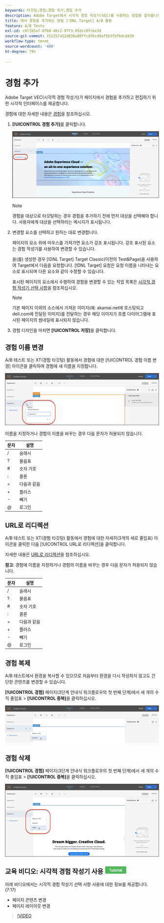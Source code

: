 ```yaml
---
keywords: 타깃팅;경험;경험 추가;경험 추가
description: Adobe Target에서 시각적 경험 작성기(VEC)를 사용하는 방법을 알아봅니다. VEC는 페이지에서 경험을 추가하고 편집하기 위한 시각적 인터페이스를 제공합니다.
title: 에서 경험을 추가하는 방법 [!DNL Target] A/B 활동
feature: A/B Tests
exl-id: c0f1b5a7-07b0-46c2-97f3-95dcc0fcbe3d
source-git-commit: 152257a52d836a88ffcd76cd9af5b3fbfbdc0839
workflow-type: tm+mt
source-wordcount: '480'
ht-degree: 79%

---
```


# 경험 추가

Adobe Target VEC(시각적 경험 작성기)가 페이지에서 경험을 추가하고 편집하기 위한 시각적 인터페이스를 제공합니다.

경험에 대한 자세한 내용은 [경험](/help/main/c-experiences/experiences.md#concept_A2E10F6AFB3D4AEAB6951EE14688848D)을 참조하십시오.

1. **[!UICONTROL 경험 추가]**&#x200B;를 클릭합니다.

   ![경험 추가 선택 사항](/help/main/c-activities/t-test-ab/t-test-create-ab/assets/add-experience.png)

   >[!NOTE]
   >
   >경험을 대상으로 타깃팅하는 경우 경험을 추가하기 전에 먼저 대상을 선택해야 합니다. 사용자에게 대상을 선택하라는 메시지가 표시됩니다.

1. 변경할 요소를 선택하고 원하는 대로 변경합니다.

   페이지의 요소 위에 마우스를 가져가면 요소가 강조 표시됩니다. 강조 표시된 요소는 경험 작성기를 사용하여 변경할 수 있습니다.

   을(를) 생성한 경우 [!DNL Target] Target Classic(이전의 Test&amp;Page)을 사용하여 Target에서 다음을 요청합니다. [!DNL Target] 요청은 요청 이름을 나타내는 요소로 표시되며 다른 요소와 같이 수정할 수 있습니다.

   표시된 페이지의 요소에서 수행하여 경험을 변경할 수 있는 작업 목록은 [시각적 경험 작성기 선택 사항](/help/main/c-experiences/c-visual-experience-composer/viztarget-options.md)을 참조하십시오.


   >[!NOTE]
   >
   >기본 페이지 이외의 소스에서 가져온 이미지(예: akamai.net에 호스팅되고 dell.com에 전달된 이미지)를 전달하는 경우 해당 이미지가 흐름 다이어그램에 표시된 페이지의 썸네일에 표시되지 않습니다.

1. 경험 디자인을 마치면 **[!UICONTROL 저장]**&#x200B;을 클릭합니다.

## 경험 이름 변경

A/B 테스트 또는 XT(경험 타깃팅) 활동에서 경험에 대한 [!UICONTROL 경험 이름 변경] 아이콘을 클릭하여 경험에 새 이름을 지정합니다.

![경험 이름 변경](/help/main/c-activities/t-test-ab/t-test-create-ab/assets/rename-experience.png)

이름을 지정하거나 경험의 이름을 바꾸는 경우 다음 문자가 허용되지 않습니다.

| 문자 | 설명 |
|--- |--- |
| / | 슬래시 |
| ? | 물음표 |
| # | 숫자 기호 |
| : | 콜론 |
| = | 다음과 같음 |
| + | 플러스 |
| - | 빼기 |
| @ | 로그인 |

## URL로 리디렉션

A/B 테스트 또는 XT(경험 타깃팅) 활동에서 경험에 대한 자세히(3개의 세로 줄임표) 아이콘을 클릭한 다음 [!UICONTROL URL로 리디렉션]을 클릭합니다.

자세한 내용은 [URL로 리디렉션](/help/main/c-experiences/c-visual-experience-composer/redirect-offer.md)을 참조하십시오.

**참고**: 경험에 이름을 지정하거나 경험의 이름을 바꾸는 경우 다음 문자가 허용되지 않습니다.

| 문자 | 설명 |
|--- |--- |
| / | 슬래시 |
| ? | 물음표 |
| # | 숫자 기호 |
| : | 콜론 |
| = | 다음과 같음 |
| + | 플러스 |
| - | 빼기 |
| @ | 로그인 |

## 경험 복제

A/B 테스트에서 환경을 복사할 수 있으므로 처음부터 환경을 다시 작성하지 않고도 간단한 콘텐츠를 변경할 수 있습니다.

**[!UICONTROL 경험]** 페이지(3단계 안내식 워크플로우의 첫 번째 단계)에서 세 개의 수직 줄임표 > **[!UICONTROL 중복]**&#x200B;을 클릭하십시오.

![중복된 선택 사항](/help/main/c-activities/t-test-ab/t-test-create-ab/assets/duplicate-experience.png)

## 경험 삭제

**[!UICONTROL 경험]** 페이지(3단계 안내식 워크플로우의 첫 번째 단계)에서 세 개의 수직 줄임표 > **[!UICONTROL 중복]**&#x200B;을 클릭하십시오.

![경험 삭제 선택 사항](/help/main/c-activities/t-test-ab/t-test-create-ab/assets/delete-experience.png)

## 교육 비디오: 시각적 경험 작성기 사용 ![튜토리얼 배지](/help/main/assets/tutorial.png)

아래 비디오에서는 시각적 경험 작성기 선택 사항 사용에 대한 정보를 제공합니다. (7:17)

* 페이지 콘텐츠 변경
* 페이지 레이아웃 변경

>[!VIDEO](https://video.tv.adobe.com/v/17399)
